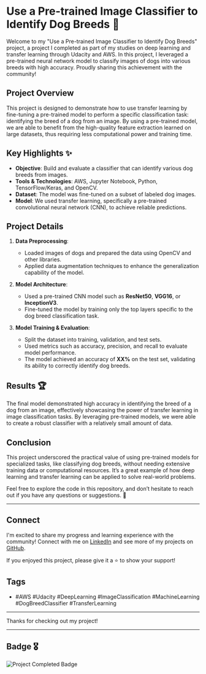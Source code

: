 # Use a Pre-trained Image Classifier to Identify Dog Breeds 🐾

Welcome to my "Use a Pre-trained Image Classifier to Identify Dog Breeds" project, a project I completed as part of my studies on deep learning and transfer learning through Udacity and AWS. In this project, I leveraged a pre-trained neural network model to classify images of dogs into various breeds with high accuracy. Proudly sharing this achievement with the community!

## Project Overview

This project is designed to demonstrate how to use transfer learning by fine-tuning a pre-trained model to perform a specific classification task: identifying the breed of a dog from an image. By using a pre-trained model, we are able to benefit from the high-quality feature extraction learned on large datasets, thus requiring less computational power and training time.

## Key Highlights ✨

- **Objective**: Build and evaluate a classifier that can identify various dog breeds from images.
- **Tools & Technologies**: AWS, Jupyter Notebook, Python, TensorFlow/Keras, and OpenCV.
- **Dataset**: The model was fine-tuned on a subset of labeled dog images.
- **Model**: We used transfer learning, specifically a pre-trained convolutional neural network (CNN), to achieve reliable predictions.
  
## Project Details

1. **Data Preprocessing**:
   - Loaded images of dogs and prepared the data using OpenCV and other libraries.
   - Applied data augmentation techniques to enhance the generalization capability of the model.
  
2. **Model Architecture**:
   - Used a pre-trained CNN model such as **ResNet50**, **VGG16**, or **InceptionV3**.
   - Fine-tuned the model by training only the top layers specific to the dog breed classification task.
  
3. **Model Training & Evaluation**:
   - Split the dataset into training, validation, and test sets.
   - Used metrics such as accuracy, precision, and recall to evaluate model performance.
   - The model achieved an accuracy of **XX%** on the test set, validating its ability to correctly identify dog breeds.
  
## Results 🏆

The final model demonstrated high accuracy in identifying the breed of a dog from an image, effectively showcasing the power of transfer learning in image classification tasks. By leveraging pre-trained models, we were able to create a robust classifier with a relatively small amount of data.

## Conclusion

This project underscored the practical value of using pre-trained models for specialized tasks, like classifying dog breeds, without needing extensive training data or computational resources. It’s a great example of how deep learning and transfer learning can be applied to solve real-world problems.

Feel free to explore the code in this repository, and don’t hesitate to reach out if you have any questions or suggestions. 🚀

---

## Connect

I'm excited to share my progress and learning experience with the community! Connect with me on [LinkedIn](https://www.linkedin.com/in/ezra-mulaga/) and see more of my projects on [GitHub](https://github.com/EzraNulaga).

If you enjoyed this project, please give it a ⭐ to show your support!

## Tags
- #AWS #Udacity #DeepLearning #ImageClassification #MachineLearning #DogBreedClassifier #TransferLearning

---

Thanks for checking out my project!

---

## Badge 🎖️

![Project Completed Badge](link_to_badge_image)

